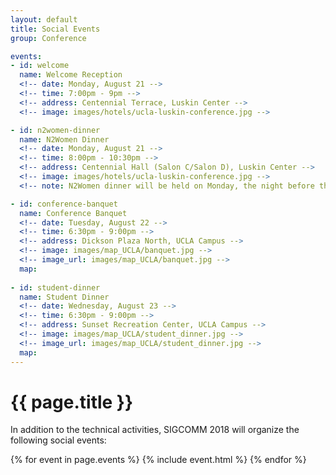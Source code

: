```yaml
---
layout: default
title: Social Events
group: Conference

events:
- id: welcome
  name: Welcome Reception
  <!-- date: Monday, August 21 -->
  <!-- time: 7:00pm - 9pm -->
  <!-- address: Centennial Terrace, Luskin Center -->
  <!-- image: images/hotels/ucla-luskin-conference.jpg -->

- id: n2women-dinner
  name: N2Women Dinner
  <!-- date: Monday, August 21 -->
  <!-- time: 8:00pm - 10:30pm -->
  <!-- address: Centennial Hall (Salon C/Salon D), Luskin Center -->
  <!-- image: images/hotels/ucla-luskin-conference.jpg -->
  <!-- note: N2Women dinner will be held on Monday, the night before the conference, in Centennial Hall (Salon C/Salon D) in Luskin Center. N2Women Dinner aims to foster the minority community within SIGCOMM, and make it easier for the under-represented attendees to fully participate in the conference. Attendees will have the opportunity to meet multiple senior members of the community from universities, research labs and industry. The dinner is open to everyone who identifies with any minority, not just women. Everyone who has received a confirmed seat at the dinner will find the N2Women dinner ticket issued along with their name tags at the SIGCOMM registration desk. -->

- id: conference-banquet
  name: Conference Banquet
  <!-- date: Tuesday, August 22 -->
  <!-- time: 6:30pm - 9:00pm -->
  <!-- address: Dickson Plaza North, UCLA Campus -->
  <!-- image: images/map_UCLA/banquet.jpg -->
  <!-- image_url: images/map_UCLA/banquet.jpg -->
  map: 
  
- id: student-dinner
  name: Student Dinner
  <!-- date: Wednesday, August 23 -->
  <!-- time: 6:30pm - 9:00pm -->
  <!-- address: Sunset Recreation Center, UCLA Campus -->
  <!-- image: images/map_UCLA/student_dinner.jpg -->
  <!-- image_url: images/map_UCLA/student_dinner.jpg -->
  map: 
---
```


# {{ page.title }}

In addition to the technical activities, SIGCOMM 2018 will organize the following social events:

{% for event in page.events %}
{% include event.html %}
{% endfor %}
